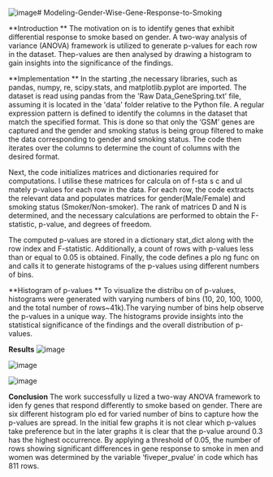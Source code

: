 ![image](https://github.com/Aksheit-Saxena/Modeling-Gender-Wise-Gene-Response-to-Smoking/assets/58588004/2779c059-8213-4958-ad02-2d4db794cb4d)# Modeling-Gender-Wise-Gene-Response-to-Smoking

**Introduction **
The motivation on is to identify genes that exhibit differential response to smoke based on gender. A two-way analysis of variance (ANOVA) framework is utilized to generate p-values for each row in the dataset. Thep-values are then analysed by drawing a histogram to gain insights into the significance of the findings.

**Implementation **
In the starting ,the necessary libraries, such as pandas, numpy, re, scipy.stats, and matplotlib.pyplot are imported. The dataset is read using pandas from the 'Raw Data_GeneSpring.txt' file, assuming it is located in the 'data' folder relative to the Python file. A regular expression pattern is defined to identify the columns in the dataset that match the specified format. This is done so that only the ‘GSM’ genes are captured and the gender and smoking status is being group filtered to make the data corresponding to gender and smoking status. The code then iterates over the columns to determine the count of columns 
with the desired format. 

Next, the code initializes matrices and dictionaries required for computations. I utilise these matrices for calcula on of f-sta s c and ul mately p-values for each row in the data. 
For each row, the code extracts the relevant data and populates matrices for gender(Male/Female) and smoking status (Smoker/Non-smoker). The rank of matrices D and N is determined, and the necessary calculations are performed to obtain the F-statistic, p-value, and degrees of freedom. 

The computed p-values are stored in a dictionary stat_dict along with the row index and F-statistic. Additionally, a count of rows with p-values less than or equal to 0.05 is obtained. Finally, the code defines a plo ng func on and calls it to generate histograms of the p-values using different numbers of bins.

**Histogram of p-values **
To visualize the distribu on of p-values, histograms were generated with varying numbers of  bins (10, 20, 100, 1000, and the total number of rows~41k).The varying number of bins help observe the p-values in a unique way.  The histograms provide insights into the statistical significance of the findings and the overall distribution of p-values. 

**Results**
![image](https://github.com/Aksheit-Saxena/Modeling-Gender-Wise-Gene-Response-to-Smoking/assets/58588004/5d4cb2dc-bc4a-44fd-8579-81847a545572)


![image](https://github.com/Aksheit-Saxena/Modeling-Gender-Wise-Gene-Response-to-Smoking/assets/58588004/d922cf26-23ae-4ab4-bee4-d2ef0a04b434)



![image](https://github.com/Aksheit-Saxena/Modeling-Gender-Wise-Gene-Response-to-Smoking/assets/58588004/e2ff2da1-2e98-4dca-b55f-7bb21bd9085e)


**Conclusion**
The work successfully u lized a two-way ANOVA framework to iden fy genes that respond differently to smoke based on gender. There are six different histogram plo ed for varied number of bins to capture how the p-values are spread. In the initial few graphs it is not clear which p-values take preference but in the later graphs it is clear that the p-value 
around 0.3 has the highest occurrence. By applying a threshold of 0.05, the number of rows showing significant differences in gene response to smoke in men and women was 
determined by the variable ‘fiveper_pvalue’  in code which has 811 rows.



